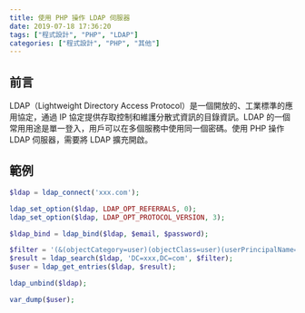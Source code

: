 ```yaml
---
title: 使用 PHP 操作 LDAP 伺服器
date: 2019-07-18 17:36:20
tags: ["程式設計", "PHP", "LDAP"]
categories: ["程式設計", "PHP", "其他"]
---
```


## 前言

LDAP（Lightweight Directory Access Protocol）是一個開放的、工業標準的應用協定，通過 IP 協定提供存取控制和維護分散式資訊的目錄資訊。LDAP 的一個常用用途是單一登入，用戶可以在多個服務中使用同一個密碼。使用 PHP 操作 LDAP 伺服器，需要將 LDAP 擴充開啟。

## 範例

```php
$ldap = ldap_connect('xxx.com');

ldap_set_option($ldap, LDAP_OPT_REFERRALS, 0);
ldap_set_option($ldap, LDAP_OPT_PROTOCOL_VERSION, 3);

$ldap_bind = ldap_bind($ldap, $email, $password);

$filter = '(&(objectCategory=user)(objectClass=user)(userPrincipalName='.$email.'))';
$result = ldap_search($ldap, 'DC=xxx,DC=com', $filter);
$user = ldap_get_entries($ldap, $result);

ldap_unbind($ldap);

var_dump($user);
```
